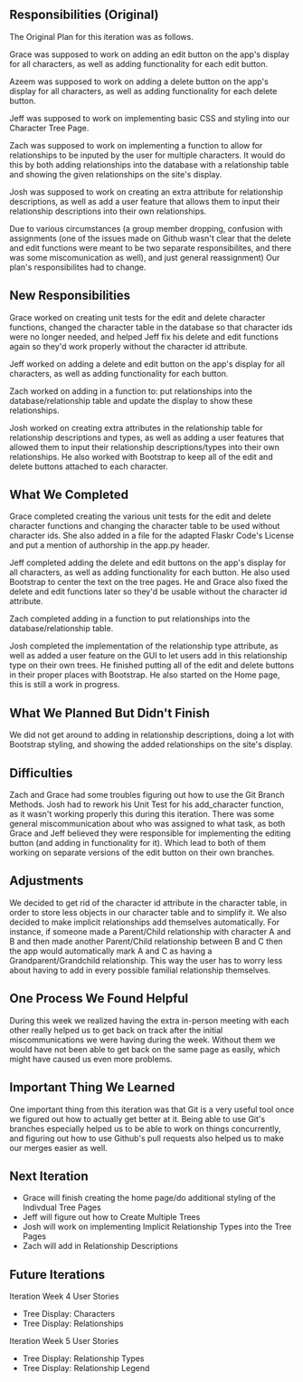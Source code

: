 

Responsibilities (Original)
----------------------
The Original Plan for this iteration was as follows.

Grace was supposed to work on adding an edit button on the app's display for all
characters, as well as adding functionality for each edit button.

Azeem was supposed to work on adding a delete button on the app's display for all
characters, as well as adding functionality for each delete button.

Jeff was supposed to work on implementing basic CSS and styling into our Character Tree Page.

Zach was supposed to work on implementing a function to allow for relationships to be 
inputed by the user for multiple characters. It would do this by both adding relationships into the
database with a relationship table and showing the given relationships on the site's display. 

Josh was supposed to work on creating an extra attribute for relationship descriptions, as well as add a user feature
that allows them to input their relationship descriptions into their own relationships. 

Due to various circumstances (a group member dropping, confusion with assignments (one of the issues made on Github wasn't clear that the delete 
and edit functions were meant to be two separate responsibilites, and there was some miscomunication as well), and just general reassignment)
Our plan's responsibilites had to change. 

New Responsibilities
---------------------------

Grace worked on creating unit tests for the edit and delete character functions, changed the character table in the 
database so that character ids were no longer needed, and helped Jeff fix his delete and edit functions again so
they'd work properly without the character id attribute.

Jeff worked on adding a delete and edit button on the app's display for all
characters, as well as adding functionality for each button. 

Zach worked on adding in a function to: put relationships into the database/relationship table and update the
display to show these relationships.

Josh worked on creating extra attributes in the relationship table for relationship descriptions and types, 
as well as adding a user features that allowed them to input their relationship descriptions/types
into their own relationships. He also worked with Bootstrap to keep all of the edit and delete buttons
attached to each character. 

What We Completed
-------------------
Grace completed creating the various unit tests for the edit and delete character functions and changing the character
table to be used without character ids. She also added in a file for the adapted Flaskr Code's License and put a mention
of authorship in the app.py header. 

Jeff completed adding the delete and edit buttons on the app's display for all
characters, as well as adding functionality for each button. He also used Bootstrap to center the text 
on the tree pages. He and Grace also fixed the delete and edit functions later so they'd be usable without the 
character id attribute. 

Zach completed adding in a function to put relationships into the database/relationship table.

Josh completed the implementation of the relationship type attribute, as well as added a user feature on the GUI
to let users add in this relationship type on their own trees. He finished putting all of the edit and delete buttons in
their proper places with Bootstrap. He also started on the Home page, this is still a work in progress.


What We Planned But Didn't Finish
---------------------------------

We did not get around to adding in relationship descriptions, doing a lot with Bootstrap styling, 
and showing the added relationships on the site's display. 



Difficulties
-------------------

Zach and Grace had some troubles figuring out how to use the Git Branch Methods. Josh had to rework his Unit Test
for his add_character function, as it wasn't working properly this during this iteration. 
There was some general miscommunication about who was assigned to what task, as both Grace and Jeff believed they were
responsible for implementing the editing button (and adding in functionality for it). Which lead to both of them working
on separate versions of the edit button on their own branches. 

Adjustments
-------------------------

We decided to get rid of the character id attribute in the character table, in order to 
store less objects in our character table and to simplify it. We also decided to make implicit 
relationships add themselves automatically. For instance, if someone made a Parent/Child relationship
with character A and B and then made another Parent/Child relationship between B and C then the app
would automatically mark A and C as having a Grandparent/Grandchild relationship. This way the user
has to worry less about having to add in every possible familial relationship themselves. 


One Process We Found Helpful
----------------------------

During this week we realized having the extra in-person meeting with each other really helped us to get back on track 
after the initial miscommunications we were having during the week. Without them we would have not been able to get
back on the same page as easily, which might have caused us even more problems. 

Important Thing We Learned
-------------------------

One important thing from this iteration was that Git is a very useful tool once we figured out how to actually 
get better at it. Being able to use Git's branches especially helped us to be able to work on things concurrently, 
and figuring out how to use Github's pull requests also helped us to make our merges easier as well. 

Next Iteration
------------------------

 - Grace will finish creating the home page/do additional styling of the Indivdual Tree Pages
 - Jeff will figure out how to Create Multiple Trees
 - Josh will work on implementing Implicit Relationship Types into the Tree Pages 
 - Zach will add in Relationship Descriptions

Future Iterations
------------------------------
Iteration Week 4 User Stories
- Tree Display: Characters
- Tree Display: Relationships

Iteration Week 5 User Stories
- Tree Display: Relationship Types
- Tree Display: Relationship Legend
